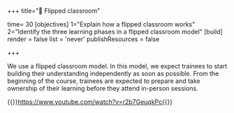 +++
title="🐬 Flipped classroom"

time= 30
[objectives]
    1="Explain how a flipped classroom works"
    2="Identify the three learning phases in a flipped classroom model"
[build]
  render = false
  list = 'never'
  publishResources = false

+++

We use a flipped classroom model. In this model, we expect trainees to start building their understanding independently as soon as possible. From the beginning of the course, trainees are expected to prepare and take ownership of their learning before they attend in-person sessions.

{{<youtube>}}https://www.youtube.com/watch?v=r2b7GeuqkPc{{</youtube>}}
